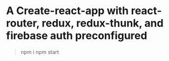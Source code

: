 # A Create-react-app with react-router, redux, redux-thunk, and firebase auth preconfigured

> npm i
> npm start
